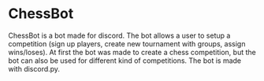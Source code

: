 # ChessBot
ChessBot is a bot made for discord. The bot allows a user to setup a competition (sign up players, create new tournament with groups, assign wins/loses). At first the bot was made to create a chess competition, but the bot can also be used for different kind of competitions. The bot is made with discord.py.
